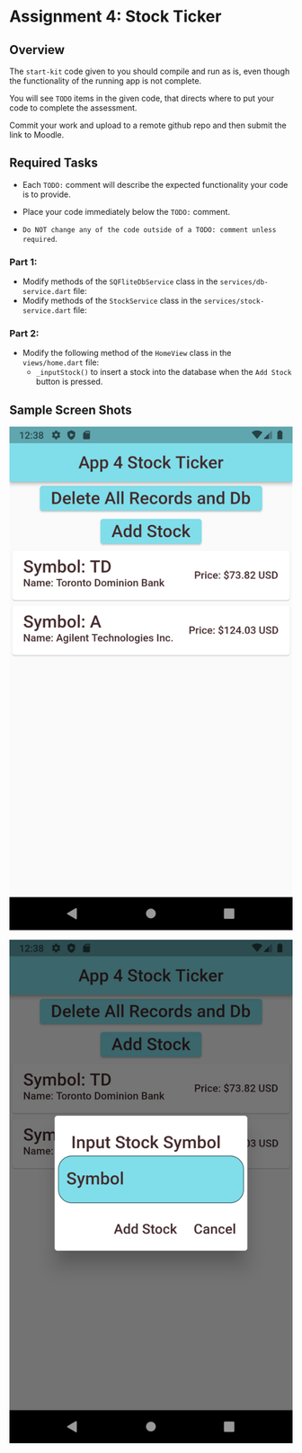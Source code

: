 # Assignment 4: Stock Ticker

## Overview

The `start-kit` code given to you should compile and run as is, even though the functionality of the running app is not complete.

You will see `TODO` items in the given code, that directs where to put your code to complete the assessment. 

Commit your work and upload to a remote github repo and then submit the link to Moodle.

## Required Tasks

- Each `TODO:` comment will describe the expected functionality your code is to provide.

- Place your code immediately below the `TODO:` comment.

- `Do NOT change any of the code outside of a TODO: comment unless required`.

### Part 1:

- Modify methods of the `SQFliteDbService` class in the `services/db-service.dart` file:
- Modify methods of the `StockService` class in the `services/stock-service.dart` file:

### Part 2:

- Modify the following method of the `HomeView` class in the `views/home.dart` file:
  - `_inputStock()` to insert a stock into the database when the `Add Stock` button is pressed.

## Sample Screen Shots
 
![Screenshot1](./img/1.png)

![Screenshot2](./img/2.png)

